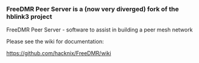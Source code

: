 ### FreeDMR Peer Server is a (now very diverged) fork of the hblink3 project ###

FreeDMR Peer Server - software to assist in building a peer mesh network

Please see the wiki for documentation:

https://github.com/hacknix/FreeDMR/wiki
